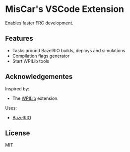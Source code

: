# MisCar's VSCode Extension

Enables faster FRC development.

## Features

-   Tasks around BazelRIO builds, deploys and simulations
-   Compilation flags generator
-   Start WPILib tools

## Acknowledgementes

Inspired by:

-   The [WPILib](https://github.com/wpilibsuite/vscode-wpilib) extension.

Uses:

-   [BazelRIO](https://github.com/bazelRio/bazelRio)

## License

MIT
